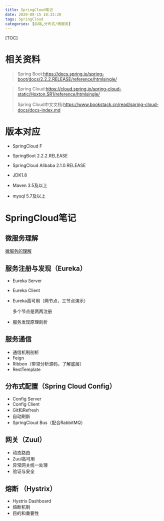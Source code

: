 ```yaml
---
title: SpringCloud笔记
date: 2020-08-15 18:33:20
tags: SpringCloud
categories: [后端,分布式/微服务]
---
```


[TOC]

<!--more-->

# 相关资料

> Spring Boot:https://docs.spring.io/spring-boot/docs/2.2.2.RELEASE/reference/htmlsingle/

> Spring Cloud:https://cloud.spring.io/spring-cloud-static/Hoxton.SR1/reference/htmlsingle/
>
> Spring Cloud中文文档:https://www.bookstack.cn/read/spring-cloud-docs/docs-index.md



# 版本对应

- SpringCloud F


- SpringBoot 2.2.2.RELEASE


- SpringCloud Alibaba 2.1.0.RELEASE


- JDK1.8


- Maven 3.5及以上


- mysql 5.7及以上




# SpringCloud笔记

## 微服务理解

[微服务的理解](https://liuurick.github.io/2021/01/08/微服务的理解/)

## 服务注册与发现（Eureka）

- Eureka Server

- Eureka Client

- Eureka高可用（两节点，三节点演示）

  多个节点是两两注册

- 服务发现原理剖析

## 服务通信

- 通信机制剖析
- Feign
- Ribbon（带领分析源码，了解底层）
- RestTemplate

## 分布式配置（Spring Cloud Config）

- Config Server
- Config Client
- Git和Refresh
- 自动刷新
- SpringCloud Bus（配合RabbitMQ）

## 网关（Zuul）

- 动态路由
- Zuul高可用
- 异常网关统一处理
- 验证与安全

## 熔断 （Hystrix）

- Hystrix Dashboard
- 熔断机制
- 目的和重要性




